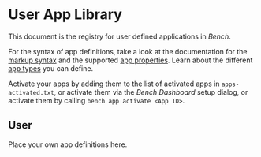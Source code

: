 # User App Library

This document is the registry for user defined applications in _Bench_.

[markup syntax]: https://winbench.org/ref/markup-syntax/
[app properties]: https://winbench.org/ref/app-properties/
[app types]: https://winbench.org/ref/app-types/

For the syntax of app definitions, take a look at the
documentation for the [markup syntax][] and the supported [app properties][].
Learn about the different [app types][] you can define.

Activate your apps by adding them to the list of activated apps in `apps-activated.txt`,
or activate them via the _Bench Dashboard_ setup dialog,
or activate them by calling `bench app activate <App ID>`.

## User

Place your own app definitions here.
